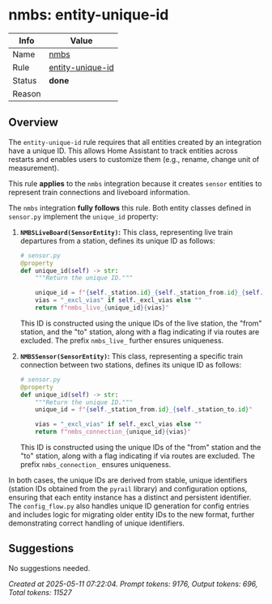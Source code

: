 # nmbs: entity-unique-id

| Info   | Value                                                                    |
|--------|--------------------------------------------------------------------------|
| Name   | [nmbs](https://www.home-assistant.io/integrations/nmbs/) |
| Rule   | [entity-unique-id](https://developers.home-assistant.io/docs/core/integration-quality-scale/rules/entity-unique-id)                                                     |
| Status | **done**                                                                 |
| Reason |                                                                          |

## Overview

The `entity-unique-id` rule requires that all entities created by an integration have a unique ID. This allows Home Assistant to track entities across restarts and enables users to customize them (e.g., rename, change unit of measurement).

This rule **applies** to the `nmbs` integration because it creates `sensor` entities to represent train connections and liveboard information.

The `nmbs` integration **fully follows** this rule. Both entity classes defined in `sensor.py` implement the `unique_id` property:

1.  **`NMBSLiveBoard(SensorEntity)`:**
    This class, representing live train departures from a station, defines its unique ID as follows:
    ```python
    # sensor.py
    @property
    def unique_id(self) -> str:
        """Return the unique ID."""

        unique_id = f"{self._station.id}_{self._station_from.id}_{self._station_to.id}"
        vias = "_excl_vias" if self._excl_vias else ""
        return f"nmbs_live_{unique_id}{vias}"
    ```
    This ID is constructed using the unique IDs of the live station, the "from" station, and the "to" station, along with a flag indicating if via routes are excluded. The prefix `nmbs_live_` further ensures uniqueness.

2.  **`NMBSSensor(SensorEntity)`:**
    This class, representing a specific train connection between two stations, defines its unique ID as follows:
    ```python
    # sensor.py
    @property
    def unique_id(self) -> str:
        """Return the unique ID."""
        unique_id = f"{self._station_from.id}_{self._station_to.id}"

        vias = "_excl_vias" if self._excl_vias else ""
        return f"nmbs_connection_{unique_id}{vias}"
    ```
    This ID is constructed using the unique IDs of the "from" station and the "to" station, along with a flag indicating if via routes are excluded. The prefix `nmbs_connection_` ensures uniqueness.

In both cases, the unique IDs are derived from stable, unique identifiers (station IDs obtained from the `pyrail` library) and configuration options, ensuring that each entity instance has a distinct and persistent identifier. The `config_flow.py` also handles unique ID generation for config entries and includes logic for migrating older entity IDs to the new format, further demonstrating correct handling of unique identifiers.

## Suggestions

No suggestions needed.

_Created at 2025-05-11 07:22:04. Prompt tokens: 9176, Output tokens: 696, Total tokens: 11527_
